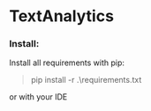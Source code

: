 # TextAnalytics
### Install:
Install all requirements with pip:
> pip install -r .\requirements.txt

or with your IDE